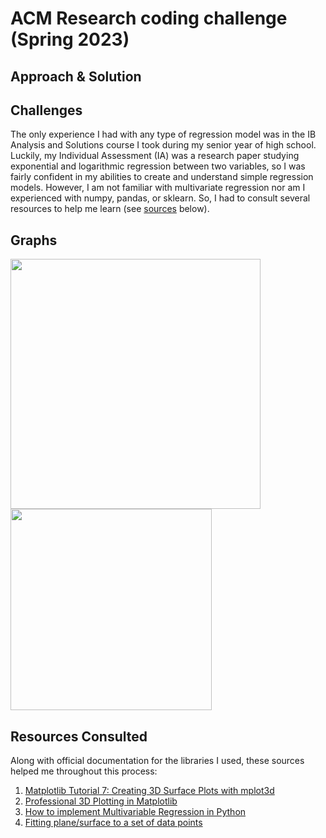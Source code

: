 # ACM Research coding challenge (Spring 2023)

## Approach & Solution


## Challenges
The only experience I had with any type of regression model was in the IB Analysis and Solutions course I took during my senior year of high school. Luckily, my Individual Assessment (IA) was a research paper studying exponential and logarithmic regression between two variables, so I was fairly confident in my abilities to create and understand simple regression models. However, I am not familiar with multivariate regression nor am I experienced with numpy, pandas, or sklearn. So, I had to consult several resources to help me learn (see [sources](#Resources-Consulted) below).


## Graphs
<img src="https://user-images.githubusercontent.com/97753409/215263814-e2811ec2-e619-4263-b39e-705bd4d83e4f.png" width="400"> <img src="https://user-images.githubusercontent.com/97753409/215263829-8cdc2b01-40ba-42c6-b676-460985305731.png" height="322">



## Resources Consulted

Along with official documentation for the libraries I used, these sources helped me throughout this process:
1. [Matplotlib Tutorial 7: Creating 3D Surface Plots with mplot3d](https://www.youtube.com/watch?v=8h2YhqoUsEw)
2. [Professional 3D Plotting in Matplotlib](https://www.youtube.com/watch?v=fAztJg9oi7s)
3. [How to implement Multivariable Regression in Python](https://www.educative.io/answers/how-to-implement-multivariable-regression-in-python)
4. [Fitting plane/surface to a set of data points](https://gist.github.com/amroamroamro/1db8d69b4b65e8bc66a6)

